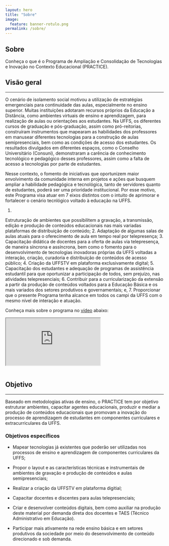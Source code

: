 ```yaml
---
layout: hero
title: "Sobre"
image:
  feature: banner-rotulo.png
permalink: /sobre/
---
```


<section class="fdb-block">
  <div class="container">
    <div class="row align-items-center pt-2">
      <div class="col-7 col-md-8 col-lg-7">
        <h2>Sobre</h2>
        <p class="lead">Conheça o que é o Programa de Ampliação e Consolidação de Tecnologias e Inovação no Contexto Educacional (PRACTICE).</p>
      </div>
      <div class="col-md-1"></div>
      <div class="col-md-3 mt-4">
        <lottie-player alt="image" class="fdb-icon pb-4" src="https://assets5.lottiefiles.com/packages/lf20_k86wxpgr.json"  background="transparent"  speed="1"  style="width: 280px; height: 280px;" loop autoplay></lottie-player>
      </div>
    </div>
  </div>
</section>

## Visão geral
------
<p class="text-justify">O cenário de isolamento social motivou a utilização de estratégias emergenciais para continuidade das aulas, especialmente no ensino superior. Muitas instituições adotaram recursos próprios da Educação a Distância, como ambientes virtuais de ensino e aprendizagem, para realização de aulas ou orientações aos estudantes. Na UFFS, os diferentes cursos de graduação e pós-graduação, assim como pró-reitorias, construíram instrumentos que mapearam as habilidades dos professores em manusear diferentes tecnologias para a construção de aulas semipresenciais, bem como as condições de acesso dos estudantes. Os resultados divulgados em diferentes espaços, como o Conselho Universitário (Consuni), demonstraram a carência de conhecimento tecnológico e pedagógico desses professores, assim como a falta de acesso a tecnologias por parte de estudantes.

Nesse contexto, o fomento de iniciativas que oportunizem maior envolvimento da comunidade interna em projetos e ações que busquem ampliar a habilidade pedagógica e tecnológica, tanto de servidores quanto de estudantes, poderá ser uma prioridade institucional. Por esse motivo, este Programa visa atuar em 7 eixos distintos com o intuito de aprimorar e fortalecer o cenário tecnlógico voltado à educação na UFFS.</p>


1. <p class="text-justify">
Estruturação de ambientes que possibilitem a gravação, a transmissão, edição e produção de conteúdos educacionais nas mais variadas plataformas  de distribuição de conteúdo;
2. Adaptação de algumas salas de aulas atuais para o oferecimento de aula em tempo real por telepresença;
3. Capacitação didática de docentes para a oferta de aulas via telepresença, de maneira síncrona e assíncrona, bem como o fomento para o desenvolvimento de tecnologias inovadoras próprias da UFFS voltadas a interação, criação, curadoria e distribuição de conteúdos de acesso público;
4. Criação da UFFSTV em plataforma exclusivamente digital;
5. Capacitação dos estudantes e adequação de programas de assistência estudantil para que oportunizar a participação de todos, sem prejuízo, nas atividades telepresenciais;
6. Contribuir para a curricularização da extensão a partir da produção de conteúdos voltados para a Educação Básica e os mais variados dos setores produtivos e governamentais; e,
7. Proporcionar que o presente Programa tenha alcance em todos os campi da UFFS com o mesmo nível de interação e atuação.<p>

Conheça mais sobre o programa no [vídeo](https://www.youtube.com/watch?v=MBX_Ij4qSPc) abaixo:

<div class="embed-responsive embed-responsive-16by9">
  <iframe src="https://www.youtube.com/embed/MBX_Ij4qSPc" class="embed-responsive-item" allowfullscreen></iframe>
</div><br>

## Objetivo
------
<p class="text-justify">Baseado em metodologias ativas de ensino, o PRACTICE tem por objetivo estruturar ambientes, capacitar agentes educacionais, produzir e mediar a produção de conteúdos educacionais que promovam a inovação do processo de aprendizagem de estudantes em componentes curriculares e extracurriculares da UFFS.</p>

### Objetivos específicos

- Mapear tecnologias já existentes que poderão ser utilizadas nos processos de ensino e aprendizagem de componentes curriculares da UFFS;

- Propor o layout e as características técnicas e instrumentais de ambientes de gravação e produção de conteúdos e aulas semipresenciais;

- Realizar a criação da UFFSTV em plataforma digitial;

- Capacitar docentes e discentes para aulas telepresenciais;

- Criar e desenvolver conteúdos digitais, bem como auxiliar na produção deste material por demanda direta dos docentes e TAES (Técnico Administrativo em Educação).

- Participar mais ativamente na rede ensino básica e em setores produtivos da sociedade por meio do desenvolvimento de conteúdo direcionado e sob demanda.